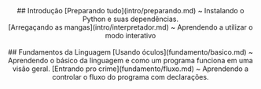 <div style="text-align: center;">
  ## Introdução
  [Preparando tudo](intro/preparando.md) ~ Instalando o Python e suas dependências.<br>
  [Arregaçando as mangas](intro/interpretador.md) ~ Aprendendo a utilizar o modo interativo<br><br>
  ## Fundamentos da Linguagem
  [Usando óculos](fundamento/basico.md) ~ Aprendendo o básico da linguagem e como um programa funciona em uma visão geral.
  [Entrando pro crime](fundamento/fluxo.md) ~ Aprendendo a controlar o fluxo do programa com declarações.
</div>
